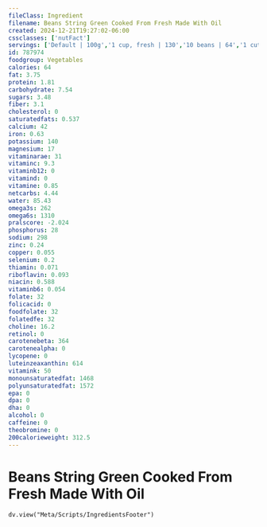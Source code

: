 ```yaml
---
fileClass: Ingredient
filename: Beans String Green Cooked From Fresh Made With Oil
created: 2024-12-21T19:27:02-06:00
cssclasses: ['nutFact']
servings: ['Default | 100g','1 cup, fresh | 130','10 beans | 64','1 cut piece | 2']
id: 787974
foodgroup: Vegetables
calories: 64
fat: 3.75
protein: 1.81
carbohydrate: 7.54
sugars: 3.48
fiber: 3.1
cholesterol: 0
saturatedfats: 0.537
calcium: 42
iron: 0.63
potassium: 140
magnesium: 17
vitaminarae: 31
vitaminc: 9.3
vitaminb12: 0
vitamind: 0
vitamine: 0.85
netcarbs: 4.44
water: 85.43
omega3s: 262
omega6s: 1310
pralscore: -2.024
phosphorus: 28
sodium: 298
zinc: 0.24
copper: 0.055
selenium: 0.2
thiamin: 0.071
riboflavin: 0.093
niacin: 0.588
vitaminb6: 0.054
folate: 32
folicacid: 0
foodfolate: 32
folatedfe: 32
choline: 16.2
retinol: 0
carotenebeta: 364
carotenealpha: 0
lycopene: 0
luteinzeaxanthin: 614
vitamink: 50
monounsaturatedfat: 1468
polyunsaturatedfat: 1572
epa: 0
dpa: 0
dha: 0
alcohol: 0
caffeine: 0
theobromine: 0
200calorieweight: 312.5
---
```


# Beans String Green Cooked From Fresh Made With Oil

```dataviewjs
dv.view("Meta/Scripts/IngredientsFooter")
```